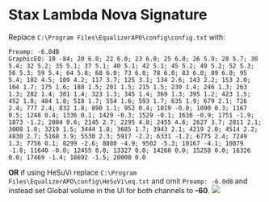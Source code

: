 # Stax Lambda Nova Signature
Replace `C:\Program Files\EqualizerAPO\config\config.txt` with:
```
Preamp: -6.0dB
GraphicEQ: 10 -84; 20 6.0; 22 6.0; 23 6.0; 25 6.0; 26 5.9; 28 5.7; 30 5.4; 32 5.2; 35 5.1; 37 5.1; 40 5.1; 42 5.1; 45 5.2; 49 5.2; 52 5.3; 56 5.3; 59 5.4; 64 5.8; 68 6.0; 73 6.0; 78 6.0; 83 6.0; 89 6.0; 95 5.4; 102 4.5; 109 4.2; 117 3.7; 125 3.1; 134 2.6; 143 2.2; 153 2.0; 164 1.7; 175 1.6; 188 1.5; 201 1.5; 215 1.5; 230 1.4; 246 1.3; 263 1.3; 282 1.4; 301 1.4; 323 1.3; 345 1.4; 369 1.3; 395 1.2; 423 1.5; 452 1.8; 484 1.8; 518 1.7; 554 1.6; 593 1.7; 635 1.9; 679 2.1; 726 2.4; 777 2.4; 832 1.8; 890 1.1; 952 0.4; 1019 -0.0; 1090 0.3; 1167 0.5; 1248 0.4; 1336 0.1; 1429 -0.3; 1529 -0.1; 1636 -0.9; 1751 -1.9; 1873 -1.2; 2004 0.6; 2145 2.7; 2295 4.8; 2455 4.6; 2627 3.7; 2811 2.1; 3008 1.8; 3219 1.5; 3444 1.8; 3685 1.7; 3943 2.1; 4219 2.0; 4514 2.2; 4830 2.7; 5168 3.9; 5530 2.3; 5917 -2.2; 6331 -1.2; 6775 2.4; 7249 1.3; 7756 0.1; 8299 -2.6; 8880 -4.9; 9502 -5.3; 10167 -4.1; 10879 -1.8; 11640 -0.0; 12455 0.0; 13327 0.0; 14260 0.0; 15258 0.0; 16326 0.0; 17469 -1.4; 18692 -1.5; 20000 0.0
```
**OR** if using HeSuVi replace `C:\Program Files\EqualizerAPO\config\HeSuVi\eq.txt` and omit `Preamp: -6.0dB` and instead set Global volume in the UI for both channels to **-60**.
![](https://raw.githubusercontent.com/jaakkopasanen/AutoEq/master/results/Sonoma%20Model%20One/innerfidelity/onear/Stax%20Lambda%20Nova%20Signature/Stax%20Lambda%20Nova%20Signature.png)